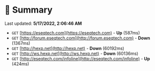 # 📖 Summary
Last updated: **5/17/2022, 2:06:46 AM**

- `GET` [https://eseqtech.com](https://eseqtech.com) - **Up** (587ms)
- `GET` [http://forum.eseqtech.com](http://forum.eseqtech.com) - **Down** (1367ms)
- `GET` [http://hexp.net](http://hexp.net) - **Down** (60192ms)
- `GET` [http://ws.hexp.net](http://ws.hexp.net) - **Down** (60136ms)
- `GET` [http://eseqtech.com/infoline](http://eseqtech.com/infoline) - **Up** (424ms)
